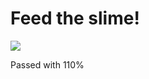 # Feed the slime!
![](https://github.com/Rixxus/42-so_long/blob/main/gif/bi_slime.gif)

Passed with 110%

